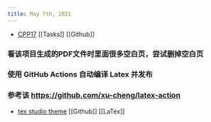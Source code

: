 ```yaml
---
title: May 7th, 2021
---
```


- [CPP17](https://github.com/MeouSker77/Cpp17) [[Tasks]] [[Github]]
### 看该项目生成的PDF文件时里面很多空白页，尝试删掉空白页
### 使用 GitHub Actions 自动编译 Latex 并发布
### 参考该 https://github.com/xu-cheng/latex-action
- [tex studio theme](https://github.com/Francis-Hsu/TeXstudio_Solarized) [[Github]] [[LaTex]]